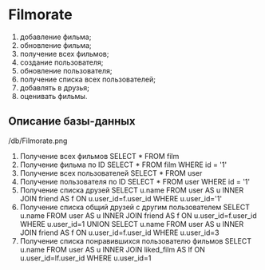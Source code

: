 # Filmorate

1. добавление фильма;
2. обновление фильма;
3. получение всех фильмов;
4. создание пользователя;
5. обновление пользователя;
6. получение списка всех пользователей;
7. добавлять в друзья;
8. оценивать фильмы.

## Описание базы-данных
/db/Filmorate.png
1. Получение всех фильмов 
SELECT * FROM film
2. Получение фильма по ID
SELECT * FROM film WHERE id = '1'
3. Получение всех пользователей
SELECT * FROM user
4. Получение пользователя по ID
SELECT * FROM user WHERE id = '1'
5. Получение списка друзей
SELECT u.name FROM user AS u 
INNER JOIN friend AS f ON u.user_id=f.user_id 
WHERE u.user_id='1'
6. Получение списка общий друзей с другим пользователем
SELECT u.name FROM user AS u INNER JOIN friend AS f ON u.user_id=f.user_id WHERE u.user_id=1
UNION
SELECT u.name FROM user AS u INNER JOIN friend AS f ON u.user_id=f.user_id WHERE u.user_id=3
7. Получение списка понравившихся пользователю фильмов
SELECT u.name FROM user AS u INNER JOIN liked_film AS lf ON u.user_id=lf.user_id WHERE u.user_id=1